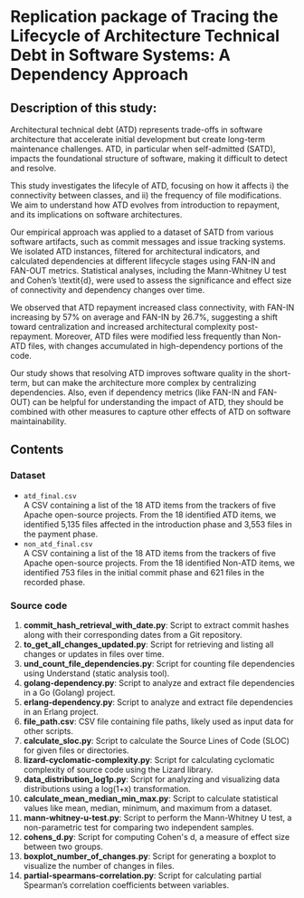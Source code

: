 # Replication package of Tracing the Lifecycle of Architecture Technical Debt in Software Systems: A Dependency Approach

## Description of this study:
Architectural technical debt (ATD) represents trade-offs in software architecture that accelerate initial development but create long-term maintenance challenges. ATD, in particular when self-admitted (SATD), impacts the foundational structure of software, making it difficult to detect and resolve.

This study investigates the lifecyle of ATD, focusing on how it affects i) the connectivity between classes, and ii) the frequency of file modifications. We aim to understand how ATD evolves from introduction to repayment, and its implications on software architectures.

Our empirical approach was applied to a dataset of SATD from various software artifacts, such as commit messages and issue tracking systems. We isolated ATD instances, filtered for architectural indicators, and calculated dependencies at different lifecycle stages using FAN-IN and FAN-OUT metrics. Statistical analyses, including the Mann-Whitney U test and Cohen’s \textit{d}, were used to assess the significance and effect size of connectivity and dependency changes over time.

We observed that ATD repayment increased class connectivity, with FAN-IN increasing by 57\% on average and FAN-IN by 26.7\%, suggesting a shift toward centralization and increased architectural complexity post-repayment. Moreover, ATD files were modified less frequently than Non-ATD files, with changes accumulated in high-dependency portions of the code.

Our study shows that resolving ATD improves software quality in the short-term, but can make the architecture more complex by centralizing dependencies. Also, even if dependency metrics (like FAN-IN and FAN-OUT) can be helpful for understanding the impact of ATD, they should be combined with other measures to capture other effects of ATD on software maintainability.

## Contents

### Dataset
- `atd_final.csv`\
    A CSV containing a list of the 18 ATD items from the trackers of five Apache open-source projects. From the 18 identified ATD items, we identified 5,135 files affected in the introduction phase and 3,553 files in the payment phase.
- `non_atd_final.csv`\
    A CSV containing a list of the 18 ATD items from the trackers of five Apache open-source projects. From the 18 identified Non-ATD items, we identified 753 files in the initial commit phase and 621 files in the recorded phase.

### Source code
1. **commit_hash_retrieval_with_date.py**: Script to extract commit hashes along with their corresponding dates from a Git repository.
2. **to_get_all_changes_updated.py**: Script for retrieving and listing all changes or updates in files over time.
3. **und_count_file_dependencies.py**: Script for counting file dependencies using Understand (static analysis tool).
4. **golang-dependency.py**: Script to analyze and extract file dependencies in a Go (Golang) project.
5. **erlang-dependency.py**: Script to analyze and extract file dependencies in an Erlang project.
6. **file_path.csv**: CSV file containing file paths, likely used as input data for other scripts.
7. **calculate_sloc.py**: Script to calculate the Source Lines of Code (SLOC) for given files or directories.
8. **lizard-cyclomatic-complexity.py**: Script for calculating cyclomatic complexity of source code using the Lizard library.
9. **data_distribution_log1p.py**: Script for analyzing and visualizing data distributions using a log(1+x) transformation.
10. **calculate_mean_median_min_max.py**: Script to calculate statistical values like mean, median, minimum, and maximum from a dataset.
11. **mann-whitney-u-test.py**: Script to perform the Mann-Whitney U test, a non-parametric test for comparing two independent samples.
12. **cohens_d.py**: Script for computing Cohen's d, a measure of effect size between two groups.
13. **boxplot_number_of_changes.py**: Script for generating a boxplot to visualize the number of changes in files.
14. **partial-spearmans-correlation.py**: Script for calculating partial Spearman’s correlation coefficients between variables. 
